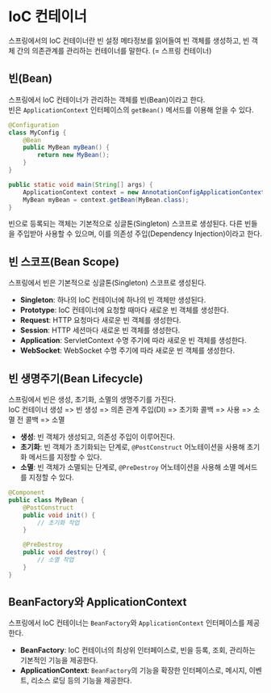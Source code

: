 # IoC 컨테이너

스프링에서의 IoC 컨테이너란 빈 설정 메타정보를 읽어들여 빈 객체를 생성하고, 빈 객체 간의 의존관계를 관리하는 컨테이너를 말한다. (= 스프링 컨테이너)

## 빈(Bean)

스프링에서 IoC 컨테이너가 관리하는 객체를 빈(Bean)이라고 한다.   
빈은 `ApplicationContext` 인터페이스의 `getBean()` 메서드를 이용해 얻을 수 있다.

```java
@Configuration
class MyConfig {
    @Bean
    public MyBean myBean() {
        return new MyBean();
    }
}

public static void main(String[] args) {
    ApplicationContext context = new AnnotationConfigApplicationContext(MyConfig.class);
    MyBean myBean = context.getBean(MyBean.class);
}
```

빈으로 등록되는 객체는 기본적으로 싱글톤(Singleton) 스코프로 생성된다.
다른 빈들을 주입받아 사용할 수 있으며, 이를 의존성 주입(Dependency Injection)이라고 한다.

## 빈 스코프(Bean Scope)

스프링에서 빈은 기본적으로 싱글톤(Singleton) 스코프로 생성된다.

- **Singleton**: 하나의 IoC 컨테이너에 하나의 빈 객체만 생성된다.
- **Prototype**: IoC 컨테이너에 요청할 때마다 새로운 빈 객체를 생성한다.
- **Request**: HTTP 요청마다 새로운 빈 객체를 생성한다.
- **Session**: HTTP 세션마다 새로운 빈 객체를 생성한다.
- **Application**: ServletContext 수명 주기에 따라 새로운 빈 객체를 생성한다.
- **WebSocket**: WebSocket 수명 주기에 따라 새로운 빈 객체를 생성한다.

## 빈 생명주기(Bean Lifecycle)

스프링에서 빈은 생성, 초기화, 소멸의 생명주기를 가진다.   
IoC 컨테이너 생성 => 빈 생성 => 의존 관계 주입(DI) => 초기화 콜백 => 사용 => 소멸 전 콜백 => 소멸

- **생성**: 빈 객체가 생성되고, 의존성 주입이 이루어진다.
- **초기화**: 빈 객체가 초기화되는 단계로, `@PostConstruct` 어노테이션을 사용해 초기화 메서드를 지정할 수 있다.
- **소멸**: 빈 객체가 소멸되는 단계로, `@PreDestroy` 어노테이션을 사용해 소멸 메서드를 지정할 수 있다.

```java
@Component
public class MyBean {
    @PostConstruct
    public void init() {
        // 초기화 작업
    }

    @PreDestroy
    public void destroy() {
        // 소멸 작업
    }
}
```

## BeanFactory와 ApplicationContext

스프링에서 IoC 컨테이너는 `BeanFactory`와 `ApplicationContext` 인터페이스를 제공한다.

- **BeanFactory**: IoC 컨테이너의 최상위 인터페이스로, 빈을 등록, 조회, 관리하는 기본적인 기능을 제공한다.
- **ApplicationContext**: `BeanFactory`의 기능을 확장한 인터페이스로, 메시지, 이벤트, 리소스 로딩 등의 기능을 제공한다.
